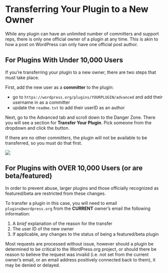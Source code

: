 # Transferring Your Plugin to a New Owner

While any plugin can have an unlimited number of committers and support reps, there is only one official owner of a plugin at any time. This is akin to how a post on WordPress can only have one official post author.

## For Plugins With Under 10,000 Users

If you’re transferring your plugin to a new owner, there are two steps that must take place.

First, add the new user as a **committer** to the plugin:

*   go to `https://wordpress.org/plugins/YOURPLUGIN/advanced` and add their username in as a committer
*   update the `readme.txt` to add their userID as an author

Next, go to the Advanced tab and scroll down to the Danger Zone. There you will see a section for **Transfer Your Plugin**. Pick someone from the dropdown and click the button.

If there are no other committers, the plugin will not be available to be transferred, so you must do that first.

[![](https://developer.wordpress.org/files/2020/04/transfer-1024x558.jpeg)](https://developer.wordpress.org/files/2020/04/transfer.jpeg)

## For Plugins with OVER 10,000 Users (or are beta/featured)

In order to prevent abuse, larger plugins and those officially recognized as featured/beta are restricted from these changes.

To transfer a plugin in this case, you will need to email `plugins@wordpress.org` from the **CURRENT** owner’s email the following information:

1.  A *brief* explanation of the reason for the transfer
2.  The user ID of the new owner
3.  If applicable, any changes to the status of being a featured/beta plugin

Most requests are processed without issue, however should a plugin be determined to be critical to the WordPress.org project, or should there be reason to believe the request was invalid (i.e. not set from the current owner’s email, or an email address positively connected back to them), it may be denied or delayed.